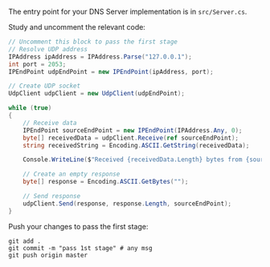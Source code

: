The entry point for your DNS Server implementation is in `src/Server.cs`.

Study and uncomment the relevant code: 

```csharp
// Uncomment this block to pass the first stage
// Resolve UDP address
IPAddress ipAddress = IPAddress.Parse("127.0.0.1");
int port = 2053;
IPEndPoint udpEndPoint = new IPEndPoint(ipAddress, port);

// Create UDP socket
UdpClient udpClient = new UdpClient(udpEndPoint);

while (true)
{
    // Receive data
    IPEndPoint sourceEndPoint = new IPEndPoint(IPAddress.Any, 0);
    byte[] receivedData = udpClient.Receive(ref sourceEndPoint);
    string receivedString = Encoding.ASCII.GetString(receivedData);

    Console.WriteLine($"Received {receivedData.Length} bytes from {sourceEndPoint}: {receivedString}");

    // Create an empty response
    byte[] response = Encoding.ASCII.GetBytes("");

    // Send response
    udpClient.Send(response, response.Length, sourceEndPoint);
}
```

Push your changes to pass the first stage:

```
git add .
git commit -m "pass 1st stage" # any msg
git push origin master
```

